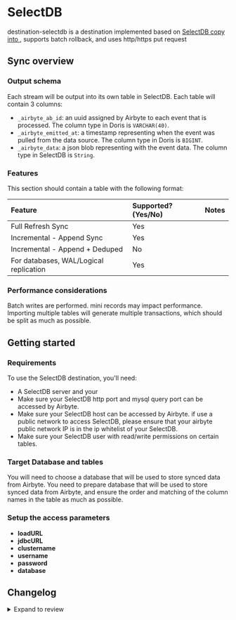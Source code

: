 # SelectDB

destination-selectdb is a destination implemented based on [SelectDB copy into ](https://cn.selectdb.c../%E4%BD%BF%E7%94%A8%E6%8C%87%E5%8D%97/%E6%95%B0%E6%8D%AE%E5%AF%BC%E5%85%A5#copy-into), supports batch rollback, and uses http/https put request

## Sync overview

### Output schema

Each stream will be output into its own table in SelectDB. Each table will contain 3 columns:

- `_airbyte_ab_id`: an uuid assigned by Airbyte to each event that is processed. The column type in Doris is `VARCHAR(40)`.
- `_airbyte_emitted_at`: a timestamp representing when the event was pulled from the data source. The column type in Doris is `BIGINT`.
- `_airbyte_data`: a json blob representing with the event data. The column type in SelectDB is `String`.

### Features

This section should contain a table with the following format:

| Feature                                | Supported?(Yes/No) | Notes |
| :------------------------------------- | :----------------- | :---- |
| Full Refresh Sync                      | Yes                |       |
| Incremental - Append Sync              | Yes                |       |
| Incremental - Append + Deduped         | No                 |       |
| For databases, WAL/Logical replication | Yes                |       |

### Performance considerations

Batch writes are performed. mini records may impact performance.
Importing multiple tables will generate multiple transactions, which should be split as much as possible.

## Getting started

### Requirements

To use the SelectDB destination, you'll need:

- A SelectDB server and your
- Make sure your SelectDB http port and mysql query port can be accessed by Airbyte.
- Make sure your SelectDB host can be accessed by Airbyte. if use a public network to access SelectDB, please ensure that your airbyte public network IP is in the ip whitelist of your SelectDB.
- Make sure your SelectDB user with read/write permissions on certain tables.

### Target Database and tables

You will need to choose a database that will be used to store synced data from Airbyte.
You need to prepare database that will be used to store synced data from Airbyte, and ensure the order and matching of the column names in the table as much as possible.

### Setup the access parameters

- **loadURL**
- **jdbcURL**
- **clustername**
- **username**
- **password**
- **database**

## Changelog

<details>
  <summary>Expand to review</summary>

| Version | Date       | Pull Request                                               | Subject                              |
| :------ | :--------- | :--------------------------------------------------------- | :----------------------------------- |
| 0.1.0   | 2023-04-03 | [\#20881](https://github.com/airbytehq/airbyte/pull/20881) | Initial release SelectDB Destination |

</details>